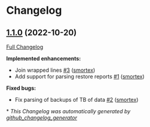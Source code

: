 # Changelog

## [1.1.0](https://github.com/opus-codium/riemann-bacula/tree/1.1.0) (2022-10-20)

[Full Changelog](https://github.com/opus-codium/riemann-bacula/compare/v1.0.0...1.1.0)

**Implemented enhancements:**

- Join wrapped lines [\#3](https://github.com/opus-codium/riemann-bacula/pull/3) ([smortex](https://github.com/smortex))
- Add support for parsing restore reports [\#1](https://github.com/opus-codium/riemann-bacula/pull/1) ([smortex](https://github.com/smortex))

**Fixed bugs:**

- Fix parsing of backups of TB of data [\#2](https://github.com/opus-codium/riemann-bacula/pull/2) ([smortex](https://github.com/smortex))



\* *This Changelog was automatically generated by [github_changelog_generator](https://github.com/github-changelog-generator/github-changelog-generator)*
